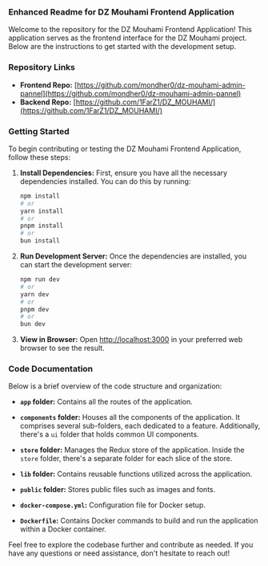 ### Enhanced Readme for DZ Mouhami Frontend Application

Welcome to the repository for the DZ Mouhami Frontend Application! This application serves as the frontend interface for the DZ Mouhami project. Below are the instructions to get started with the development setup.

### Repository Links

- **Frontend Repo:** [https://github.com/mondher0/dz-mouhami-admin-pannel](https://github.com/mondher0/dz-mouhami-admin-pannel)
- **Backend Repo:** [https://github.com/1FarZ1/DZ_MOUHAMI/](https://github.com/1FarZ1/DZ_MOUHAMI/)

### Getting Started

To begin contributing or testing the DZ Mouhami Frontend Application, follow these steps:

1. **Install Dependencies:** First, ensure you have all the necessary dependencies installed. You can do this by running:

    ```bash
    npm install
    # or
    yarn install
    # or
    pnpm install
    # or
    bun install
    ```

2. **Run Development Server:** Once the dependencies are installed, you can start the development server:

    ```bash
    npm run dev
    # or
    yarn dev
    # or
    pnpm dev
    # or
    bun dev
    ```

3. **View in Browser:** Open [http://localhost:3000](http://localhost:3000) in your preferred web browser to see the result.

### Code Documentation

Below is a brief overview of the code structure and organization:

- **`app` folder:** Contains all the routes of the application.
  
- **`components` folder:** Houses all the components of the application. It comprises several sub-folders, each dedicated to a feature. Additionally, there's a `ui` folder that holds common UI components.

- **`store` folder:** Manages the Redux store of the application. Inside the `store` folder, there's a separate folder for each slice of the store.

- **`lib` folder:** Contains reusable functions utilized across the application.

- **`public` folder:** Stores public files such as images and fonts.

- **`docker-compose.yml`:** Configuration file for Docker setup.

- **`Dockerfile`:** Contains Docker commands to build and run the application within a Docker container.

Feel free to explore the codebase further and contribute as needed. If you have any questions or need assistance, don't hesitate to reach out!
